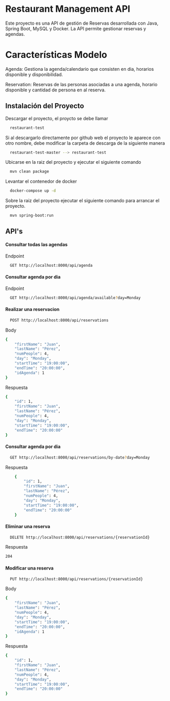 
# Restaurant Management API

Este proyecto es una API de gestión de Reservas desarrollada con Java, Spring Boot, MySQL y Docker. La API permite gestionar reservas y agendas.

# Características Modelo

Agenda: Gestiona la agenda/calendario que consisten en dia, horarios disponible y disponibilidad. 

Reservation: Reservas de las personas asociadas a una agenda, horario disponible y cantidad de persona en al reserva.




## Instalación del Proyecto

Descargar el proyecto, el proycto se debe llamar

```bash
  restaurant-test
```

Si al descargarlo directamente por github web el proyecto le aparece con otro nombre, debe modificar la carpeta de descarga de la siguiente manera

```bash
  restaurant-test-master --> restaurant-test
```


Ubicarse en la raiz del proyecto y ejecutar el siguiente comando

```bash
  mvn clean package
```

Levantar el contenedor de docker

```bash
  docker-compose up -d
```

Sobre la raiz del proyecto ejecutar el siguiente comando para arrancar el proyecto.

```bash
  mvn spring-boot:run 
```
    
## API's

#### Consultar todas las agendas

Endpoint
```bash
  GET http://localhost:8000/api/agenda

```

#### Consultar agenda por dia

Endpoint
```bash
  GET http://localhost:8000/api/agenda/available?day=Monday

```


#### Realizar una reservacion 

```bash
  POST http://localhost:8000/api/reservations
```
Body
```bash
{
    "firstName": "Juan",
    "lastName": "Pérez",
    "numPeople": 4,
    "day": "Monday",
    "startTime": "19:00:00",
    "endTime": "20:00:00",
    "idAgenda": 1
}

```
Respuesta
```bash
{
    "id": 1,
    "firstName": "Juan",
    "lastName": "Pérez",
    "numPeople": 4,
    "day": "Monday",
    "startTime": "19:00:00",
    "endTime": "20:00:00"
}
```

#### Consultar agenda por dia

```bash
  GET http://localhost:8000/api/reservations/by-date?day=Monday
```

Respuesta
```bash
    {
        "id": 1,
        "firstName": "Juan",
        "lastName": "Pérez",
        "numPeople": 4,
        "day": "Monday",
        "startTime": "19:00:00",
        "endTime": "20:00:00"
    }
```


#### Eliminar una reserva

```bash
  DELETE http://localhost:8000/api/reservations/{reservationId}
```

Respuesta
```bash
204
```

#### Modificar una reserva
```bash
  PUT http://localhost:8000/api/reservations/{reservationId}
```

Body
```bash
{
    "firstName": "Juan",
    "lastName": "Pérez",
    "numPeople": 4,
    "day": "Monday",
    "startTime": "19:00:00",
    "endTime": "20:00:00",
    "idAgenda": 1
}

```
Respuesta
```bash
{
    "id": 1,
    "firstName": "Juan",
    "lastName": "Pérez",
    "numPeople": 4,
    "day": "Monday",
    "startTime": "19:00:00",
    "endTime": "20:00:00"
}
```




